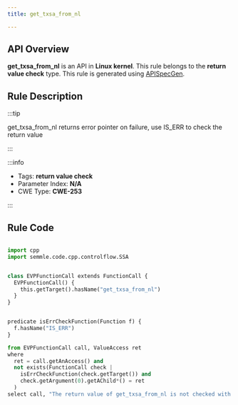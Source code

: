 ```yaml
---
title: get_txsa_from_nl

---
```



## API Overview
**get_txsa_from_nl** is an API in **Linux kernel**. This rule belongs to the **return value check** type. This rule is generated using [APISpecGen](../../tools/APISpecGen).
## Rule Description

:::tip

get_txsa_from_nl returns error pointer on failure, use IS_ERR to check the return value

:::

:::info

- Tags: **return value check**
- Parameter Index: **N/A**
- CWE Type: **CWE-253**

:::

## Rule Code
```python

import cpp
import semmle.code.cpp.controlflow.SSA


class EVPFunctionCall extends FunctionCall {
  EVPFunctionCall() {
    this.getTarget().hasName("get_txsa_from_nl")
  }
}


predicate isErrCheckFunction(Function f) {
  f.hasName("IS_ERR") 
}

from EVPFunctionCall call, ValueAccess ret
where
  ret = call.getAnAccess() and
  not exists(FunctionCall check |
    isErrCheckFunction(check.getTarget()) and
    check.getArgument(0).getAChild*() = ret
  )
select call, "The return value of get_txsa_from_nl is not checked with IS_ERR."
    
```